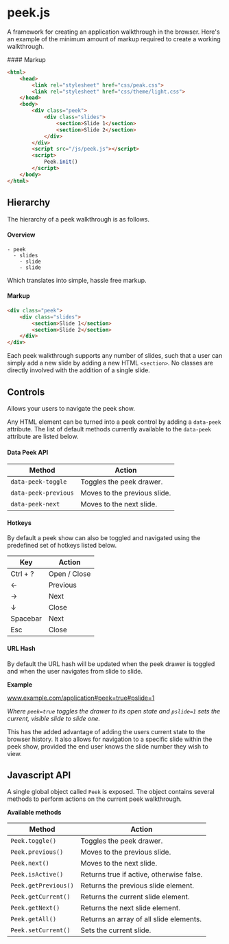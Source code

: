 

# peek.js

A framework for creating an application walkthrough in the browser. Here's an example of the minimum amount of markup required to create a working walkthrough.

#### Markup

```html
<html>
    <head>
        <link rel="stylesheet" href="css/peak.css">
        <link rel="stylesheet" href="css/theme/light.css">
    </head>
    <body>
        <div class="peek">
            <div class="slides">
                <section>Slide 1</section>
                <section>Slide 2</section>
            </div>
        </div>
        <script src="/js/peek.js"></script>
        <script>
            Peek.init()
        </script>
    </body>
</html>
```

## Hierarchy

The hierarchy of a peek walkthrough is as follows.

#### Overview
```
- peek
  - slides
    - slide
    - slide
```

Which translates into simple, hassle free markup.

#### Markup
```html
<div class="peek">
    <div class="slides">
        <section>Slide 1</section>
        <section>Slide 2</section>
    </div>
</div>
```

Each peek walkthrough supports any number of slides, such that a user can simply add a new slide by adding a new HTML `<section>`. No classes are directly involved with the addition of a single slide.

## Controls

Allows your users to navigate the peek show.

Any HTML element can be turned into a peek control by adding a `data-peek` attribute. The list of default methods currently available to the `data-peek` attribute are listed below.

#### Data Peek API

Method                | Action
---                   | ---
`data-peek-toggle `   | Toggles the peek drawer.
`data-peek-previous`  | Moves to the previous slide.
`data-peek-next `     | Moves to the next slide.

#### Hotkeys

By default a peek show can also be toggled and navigated using the predefined set of hotkeys listed below.

Key       | Action
---       | ---
Ctrl + ?  | Open / Close
&larr;    | Previous
&rarr;    | Next
&darr;    | Close
Spacebar  | Next
Esc       | Close

#### URL Hash

By default the URL hash will be updated when the peek drawer is toggled and when the user navigates from slide to slide.

**Example**

www.example.com/application#peek=true#pslide=1

*Where `peek=true` toggles the drawer to its open state and `pslide=1` sets the current, visible slide to slide one.*

This has the added advantage of adding the users current state to the browser history. It also allows for navigation to a specific slide within the peek show, provided the end user knows the slide number they wish to view.


## Javascript API

A single global object called `Peek` is exposed. The object contains several methods to perform actions on the current peek walkthrough.

**Available methods**

Method                | Action
---                   | ---
`Peek.toggle()`       | Toggles the peek drawer.
`Peek.previous()`     | Moves to the previous slide.
`Peek.next()`         | Moves to the next slide.
`Peek.isActive()`     | Returns true if active, otherwise false.
`Peek.getPrevious()`  | Returns the previous slide element.
`Peek.getCurrent()`   | Returns the current slide element.
`Peek.getNext()`      | Returns the next slide element.
`Peek.getAll()`       | Returns an array of all slide elements.
`Peek.setCurrent()`   | Sets the current slide.
